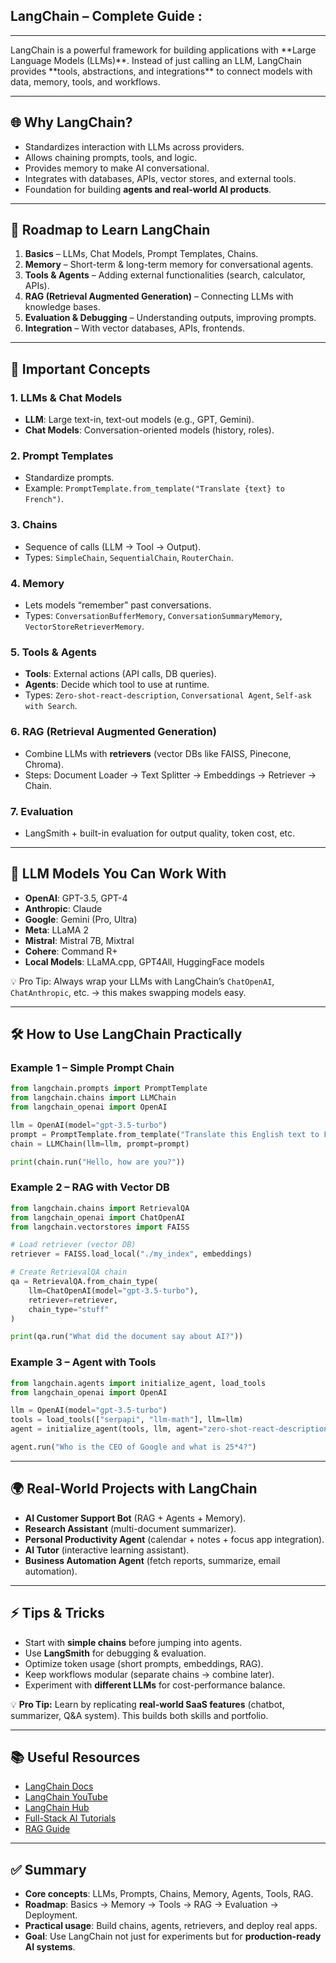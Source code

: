 ## LangChain – Complete Guide :
<hr>
LangChain is a powerful framework for building applications with **Large Language Models (LLMs)**. Instead of just calling an LLM, LangChain provides **tools, abstractions, and integrations** to connect models with data, memory, tools, and workflows.

---

## 🌐 Why LangChain?
- Standardizes interaction with LLMs across providers.
- Allows chaining prompts, tools, and logic.
- Provides memory to make AI conversational.
- Integrates with databases, APIs, vector stores, and external tools.
- Foundation for building **agents and real-world AI products**.

---

## 📍 Roadmap to Learn LangChain
1. **Basics** – LLMs, Chat Models, Prompt Templates, Chains.
2. **Memory** – Short-term & long-term memory for conversational agents.
3. **Tools & Agents** – Adding external functionalities (search, calculator, APIs).
4. **RAG (Retrieval Augmented Generation)** – Connecting LLMs with knowledge bases.
5. **Evaluation & Debugging** – Understanding outputs, improving prompts.
6. **Integration** – With vector databases, APIs, frontends.

---

## 📘 Important Concepts

### 1. LLMs & Chat Models
- **LLM**: Large text-in, text-out models (e.g., GPT, Gemini).
- **Chat Models**: Conversation-oriented models (history, roles).

### 2. Prompt Templates
- Standardize prompts.
- Example: `PromptTemplate.from_template("Translate {text} to French")`.

### 3. Chains
- Sequence of calls (LLM → Tool → Output).
- Types: `SimpleChain`, `SequentialChain`, `RouterChain`.

### 4. Memory
- Lets models “remember” past conversations.
- Types: `ConversationBufferMemory`, `ConversationSummaryMemory`, `VectorStoreRetrieverMemory`.

### 5. Tools & Agents
- **Tools**: External actions (API calls, DB queries).
- **Agents**: Decide which tool to use at runtime.
- Types: `Zero-shot-react-description`, `Conversational Agent`, `Self-ask with Search`.

### 6. RAG (Retrieval Augmented Generation)
- Combine LLMs with **retrievers** (vector DBs like FAISS, Pinecone, Chroma).
- Steps: Document Loader → Text Splitter → Embeddings → Retriever → Chain.

### 7. Evaluation
- LangSmith + built-in evaluation for output quality, token cost, etc.

---

## 🤖 LLM Models You Can Work With
- **OpenAI**: GPT-3.5, GPT-4
- **Anthropic**: Claude
- **Google**: Gemini (Pro, Ultra)
- **Meta**: LLaMA 2
- **Mistral**: Mistral 7B, Mixtral
- **Cohere**: Command R+
- **Local Models**: LLaMA.cpp, GPT4All, HuggingFace models

💡 Pro Tip: Always wrap your LLMs with LangChain’s `ChatOpenAI`, `ChatAnthropic`, etc. → this makes swapping models easy.

---

## 🛠️ How to Use LangChain Practically

### Example 1 – Simple Prompt Chain
```python
from langchain.prompts import PromptTemplate
from langchain.chains import LLMChain
from langchain_openai import OpenAI

llm = OpenAI(model="gpt-3.5-turbo")
prompt = PromptTemplate.from_template("Translate this English text to French: {text}")
chain = LLMChain(llm=llm, prompt=prompt)

print(chain.run("Hello, how are you?"))
```

### Example 2 – RAG with Vector DB
```python
from langchain.chains import RetrievalQA
from langchain_openai import ChatOpenAI
from langchain.vectorstores import FAISS

# Load retriever (vector DB)
retriever = FAISS.load_local("./my_index", embeddings)

# Create RetrievalQA chain
qa = RetrievalQA.from_chain_type(
    llm=ChatOpenAI(model="gpt-3.5-turbo"),
    retriever=retriever,
    chain_type="stuff"
)

print(qa.run("What did the document say about AI?"))
```

### Example 3 – Agent with Tools
```python
from langchain.agents import initialize_agent, load_tools
from langchain_openai import OpenAI

llm = OpenAI(model="gpt-3.5-turbo")
tools = load_tools(["serpapi", "llm-math"], llm=llm)
agent = initialize_agent(tools, llm, agent="zero-shot-react-description", verbose=True)

agent.run("Who is the CEO of Google and what is 25*4?")
```

---

## 🌍 Real-World Projects with LangChain
- **AI Customer Support Bot** (RAG + Agents + Memory).
- **Research Assistant** (multi-document summarizer).
- **Personal Productivity Agent** (calendar + notes + focus app integration).
- **AI Tutor** (interactive learning assistant).
- **Business Automation Agent** (fetch reports, summarize, email automation).

---

## ⚡ Tips & Tricks
- Start with **simple chains** before jumping into agents.
- Use **LangSmith** for debugging & evaluation.
- Optimize token usage (short prompts, embeddings, RAG).
- Keep workflows modular (separate chains → combine later).
- Experiment with **different LLMs** for cost-performance balance.

💡 **Pro Tip:** Learn by replicating **real-world SaaS features** (chatbot, summarizer, Q&A system). This builds both skills and portfolio.

---

## 📚 Useful Resources
- [LangChain Docs](https://python.langchain.com/)
- [LangChain YouTube](https://www.youtube.com/@LangChain)
- [LangChain Hub](https://smith.langchain.com/hub)
- [Full-Stack AI Tutorials](https://www.youtube.com/@fullstackai)
- [RAG Guide](https://python.langchain.com/docs/use_cases/question_answering/)

---

## ✅ Summary
- **Core concepts**: LLMs, Prompts, Chains, Memory, Agents, Tools, RAG.
- **Roadmap**: Basics → Memory → Tools → RAG → Evaluation → Deployment.
- **Practical usage**: Build chains, agents, retrievers, and deploy real apps.
- **Goal**: Use LangChain not just for experiments but for **production-ready AI systems**.
